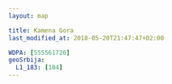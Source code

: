 ```yaml
---
layout: map

title: Kamena Gora
last_modified_at: 2018-05-20T21:47:47+02:00

WDPA: [555561726]
geoSrbija:
  L1_183: [184]
---
```

